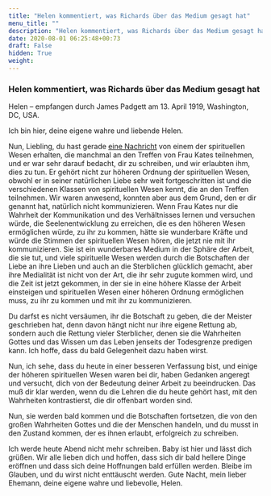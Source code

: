 ```yaml
---
title: "Helen kommentiert, was Richards über das Medium gesagt hat"
menu_title: ""
description: "Helen kommentiert, was Richards über das Medium gesagt hat"
date: 2020-08-01 06:25:48+00:73
draft: False
hidden: True
weight:
---
```

### Helen kommentiert, was Richards über das Medium gesagt hat

Helen – empfangen durch James Padgett am 13. April 1919, Washington, DC, USA.

Ich bin hier, deine eigene wahre und liebende Helen.

Nun, Liebling, du hast gerade [eine Nachricht](/padgett-botschaften/padgett-botschaften-in-reihenfolge-des-datums/padgett-botschaften-1919/richards-erzaehlt-von-frau-kates-seance-und-es-gibt-keine-tiere-in-der-spirituellen-welt-jep-john-richards-13-april-1919/) von einem der spirituellen Wesen erhalten, die manchmal an den Treffen von Frau Kates teilnehmen, und er war sehr darauf bedacht, dir zu schreiben, und wir erlaubten ihm, dies zu tun. Er gehört nicht zur höheren Ordnung der spirituellen Wesen, obwohl er in seiner natürlichen Liebe sehr weit fortgeschritten ist und die verschiedenen Klassen von spirituellen Wesen kennt, die an den Treffen teilnehmen. Wir waren anwesend, konnten aber aus dem Grund, den er dir genannt hat, natürlich nicht kommunizieren. Wenn Frau Kates nur die Wahrheit der Kommunikation und des Verhältnisses lernen und versuchen würde, die Seelenentwicklung zu erreichen, die es den höheren Wesen ermöglichen würde, zu ihr zu kommen, hätte sie wunderbare Kräfte und würde die Stimmen der spirituellen Wesen hören, die jetzt nie mit ihr kommunizieren. Sie ist ein wunderbares Medium in der Sphäre der Arbeit, die sie tut, und viele spirituelle Wesen werden durch die Botschaften der Liebe an ihre Lieben und auch an die Sterblichen glücklich gemacht, aber ihre Medialität ist nicht von der Art, die ihr sehr zugute kommen wird, und die Zeit ist jetzt gekommen, in der sie in eine höhere Klasse der Arbeit einsteigen und spirituellen Wesen einer höheren Ordnung ermöglichen muss, zu ihr zu kommen und mit ihr zu kommunizieren.

Du darfst es nicht versäumen, ihr die Botschaft zu geben, die der Meister geschrieben hat, denn davon hängt nicht nur ihre eigene Rettung ab, sondern auch die Rettung vieler Sterblicher, denen sie die Wahrheiten Gottes und das Wissen um das Leben jenseits der Todesgrenze predigen kann. Ich hoffe, dass du bald Gelegenheit dazu haben wirst.

Nun, ich sehe, dass du heute in einer besseren Verfassung bist, und einige der höheren spirituellen Wesen waren bei dir, haben Gedanken angeregt und versucht, dich von der Bedeutung deiner Arbeit zu beeindrucken. Das muß dir klar werden, wenn du die Lehren die du heute gehört hast, mit den Wahrheiten kontrastierst, die dir offenbart worden sind.

Nun, sie werden bald kommen und die Botschaften fortsetzen, die von den großen Wahrheiten Gottes und die der Menschen handeln, und du musst in den Zustand kommen, der es ihnen erlaubt, erfolgreich zu schreiben.

Ich werde heute Abend nicht mehr schreiben. Baby ist hier und lässt dich grüßen. Wir alle lieben dich und hoffen, dass sich dir bald hellere Dinge eröffnen und dass sich deine Hoffnungen bald erfüllen werden. Bleibe im Glauben, und du wirst nicht enttäuscht werden. Gute Nacht, mein lieber Ehemann, deine eigene wahre und liebevolle, Helen.
